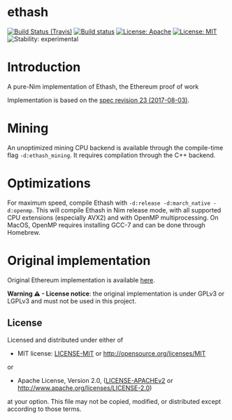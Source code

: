 # ethash

[![Build Status (Travis)](https://img.shields.io/travis/status-im/nim-ethash/master.svg?label=Linux%20/%20macOS "Linux/macOS build status (Travis)")](https://travis-ci.org/status-im/nim-ethash)
[![Build status](https://ci.appveyor.com/api/projects/status/am2wc94jm2qo7il3/branch/master?svg=true)](https://ci.appveyor.com/project/nimbus/nim-ethash-ia55s/branch/master)
[![License: Apache](https://img.shields.io/badge/License-Apache%202.0-blue.svg)](https://opensource.org/licenses/Apache-2.0)
[![License: MIT](https://img.shields.io/badge/License-MIT-blue.svg)](https://opensource.org/licenses/MIT)
![Stability: experimental](https://img.shields.io/badge/stability-experimental-orange.svg)

# Introduction
A pure-Nim implementation of Ethash, the Ethereum proof of work

Implementation is based on the [spec revision 23 (2017-08-03)](https://github.com/ethereum/wiki/wiki/Ethash).

# Mining
An unoptimized mining CPU backend is available through the compile-time flag ``-d:ethash_mining``.
It requires compilation through the C++ backend.

# Optimizations
For maximum speed, compile Ethash with `-d:release -d:march_native -d:openmp`.
This will compile Ethash in Nim release mode, with all supported CPU extensions (especially AVX2) and with OpenMP multiprocessing. On MacOS, OpenMP requires installing GCC-7 and can be done through Homebrew.

# Original implementation
Original Ethereum implementation is available [here](https://github.com/ethereum/ethash).

**Warning ⚠ - License notice**: the original implementation is under GPLv3 or LGPLv3 and must not be used in this project.

## License

Licensed and distributed under either of

* MIT license: [LICENSE-MIT](LICENSE-MIT) or http://opensource.org/licenses/MIT

or

* Apache License, Version 2.0, ([LICENSE-APACHEv2](LICENSE-APACHEv2) or http://www.apache.org/licenses/LICENSE-2.0)

at your option. This file may not be copied, modified, or distributed except according to those terms.
